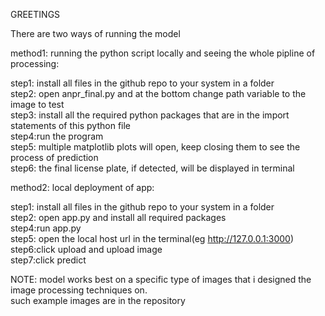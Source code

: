 GREETINGS<br/>

There are two ways of running the model<br/>

method1: running the python script locally and seeing the whole pipline of processing:<br/>

  step1: install all files in the github repo to your system in a folder<br/>
  step2: open anpr_final.py and at the bottom change path variable to the image to test<br/>
  step3: install all the required python packages that are in the import statements of this python file<br/>
  step4:run the program <br/>
  step5: multiple matplotlib plots will open, keep closing them to see the process of prediction<br/>
  step6: the final license plate, if detected, will be displayed in terminal<br/>


method2: local deployment of app:<br/>

  step1: install all files in the github repo to your system in a folder<br/>
  step2: open app.py and install all required packages<br/>
  step4:run app.py<br/>
  step5: open the local host url in the terminal(eg http://127.0.0.1:3000)<br/>
  step6:click upload and upload image<br/>
  step7:click predict<br/>


NOTE: model works best on a specific type of images that i designed the image processing techniques on.<br/>
such example images are in the repository<br/>
  
